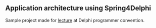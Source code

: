 ## Application architecture using Spring4Delphi

Sample project made for [lecture](http://delphi.pl/zlot/zlot2019/po-zlocie/) at Delphi programmer convention.